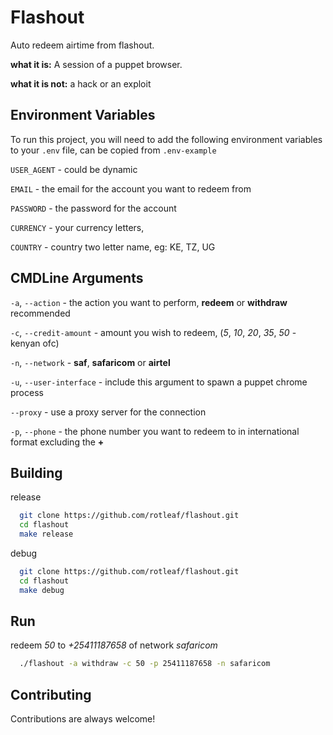 
# Flashout

  Auto redeem airtime from flashout.

**what it is:** A session of a puppet browser.

**what it is not:** a hack or an exploit

###

## Environment Variables

To run this project, you will need to add the following environment variables to your `.env` file, can be copied from `.env-example`

`USER_AGENT` - could be dynamic

`EMAIL` - the email for the account you want to redeem from

`PASSWORD` - the password for the account

`CURRENCY` - your currency letters, 

`COUNTRY` - country two letter name, eg: KE, TZ, UG


## CMDLine Arguments

`-a`, `--action` - the action you want to perform, **redeem** or **withdraw** recommended

`-c`, `--credit-amount` - amount you wish to redeem, (*5*, *10*, *20*, *35*, *50* - kenyan ofc)

`-n`, `--network` - **saf**, **safaricom** or **airtel**

`-u`, `--user-interface` - include this argument to spawn a puppet chrome process

`--proxy` - use a proxy server for the connection

`-p`, `--phone` - the phone number you want to redeem to in international format excluding the **+**
## Building

release
```bash
  git clone https://github.com/rotleaf/flashout.git
  cd flashout
  make release
```
debug
```bash
  git clone https://github.com/rotleaf/flashout.git
  cd flashout
  make debug
```

## Run

redeem *50* to *+25411187658* of network *safaricom*
```bash
  ./flashout -a withdraw -c 50 -p 25411187658 -n safaricom
```




## Contributing

Contributions are always welcome!

